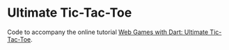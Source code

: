 # Ultimate Tic-Tac-Toe

Code to accompany the online tutorial [Web Games with Dart: Ultimate Tic-Tac-Toe](https://dart.academy/web-games-with-dart-ultimate-tic-tac-toe/).